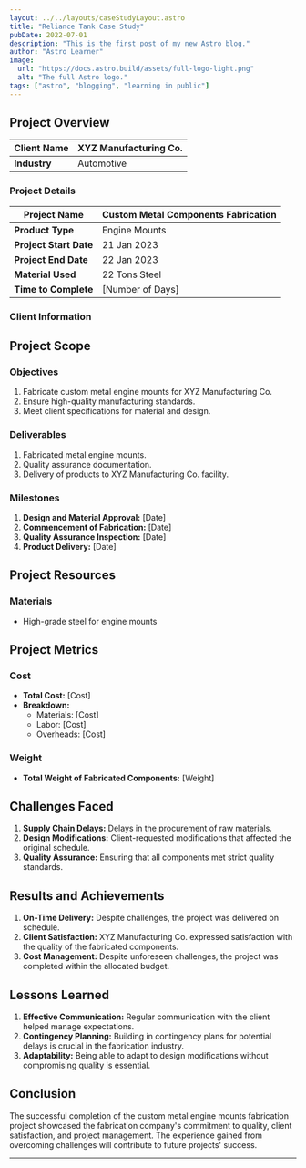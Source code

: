 ```yaml
---
layout: ../../layouts/caseStudyLayout.astro
title: "Reliance Tank Case Study"
pubDate: 2022-07-01
description: "This is the first post of my new Astro blog."
author: "Astro Learner"
image:
  url: "https://docs.astro.build/assets/full-logo-light.png"
  alt: "The full Astro logo."
tags: ["astro", "blogging", "learning in public"]
---
```


## Project Overview

| **Client Name** | XYZ Manufacturing Co. |
| --------------- | --------------------- |
| **Industry**    | Automotive            |

### Project Details

| **Project Name**       | Custom Metal Components Fabrication |
| ---------------------- | ----------------------------------- |
| **Product Type**       | Engine Mounts                       |
| **Project Start Date** | 21 Jan 2023                         |
| **Project End Date**   | 22 Jan 2023                         |
| **Material Used**      | 22 Tons Steel                       |
| **Time to Complete**   | [Number of Days]                    |

### Client Information

## Project Scope

### Objectives

1. Fabricate custom metal engine mounts for XYZ Manufacturing Co.
2. Ensure high-quality manufacturing standards.
3. Meet client specifications for material and design.

### Deliverables

1. Fabricated metal engine mounts.
2. Quality assurance documentation.
3. Delivery of products to XYZ Manufacturing Co. facility.

### Milestones

1. **Design and Material Approval:** [Date]
2. **Commencement of Fabrication:** [Date]
3. **Quality Assurance Inspection:** [Date]
4. **Product Delivery:** [Date]

## Project Resources

### Materials

- High-grade steel for engine mounts

## Project Metrics

### Cost

- **Total Cost:** [Cost]
- **Breakdown:**
  - Materials: [Cost]
  - Labor: [Cost]
  - Overheads: [Cost]

### Weight

- **Total Weight of Fabricated Components:** [Weight]

## Challenges Faced

1. **Supply Chain Delays:** Delays in the procurement of raw materials.
2. **Design Modifications:** Client-requested modifications that affected the original schedule.
3. **Quality Assurance:** Ensuring that all components met strict quality standards.

## Results and Achievements

1. **On-Time Delivery:** Despite challenges, the project was delivered on schedule.
2. **Client Satisfaction:** XYZ Manufacturing Co. expressed satisfaction with the quality of the fabricated components.
3. **Cost Management:** Despite unforeseen challenges, the project was completed within the allocated budget.

## Lessons Learned

1. **Effective Communication:** Regular communication with the client helped manage expectations.
2. **Contingency Planning:** Building in contingency plans for potential delays is crucial in the fabrication industry.
3. **Adaptability:** Being able to adapt to design modifications without compromising quality is essential.

## Conclusion

The successful completion of the custom metal engine mounts fabrication project showcased the fabrication company's commitment to quality, client satisfaction, and project management. The experience gained from overcoming challenges will contribute to future projects' success.

---
